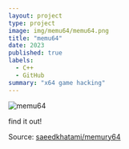 ```yaml
---
layout: project
type: project
image: img/memu64/memu64.png
title: "memu64"
date: 2023
published: true
labels:
  - C++
  - GitHub
summary: "x64 game hacking"
---
```


<img class="img-fluid" src="../img/memu64/memu64head.png" alt="memu64" />

find it out!

Source: <a href="https://github.com/saeedkhatami/memury64">saeedkhatami/memury64</a>
